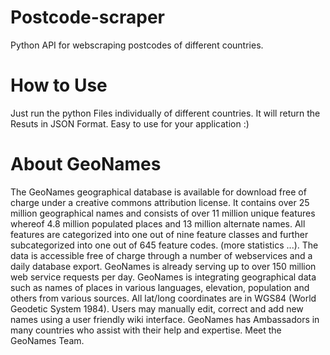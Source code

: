 # Postcode-scraper
Python API for webscraping postcodes of different countries.

# How to Use
Just run the python Files individually of different countries.
It will return the Resuts in JSON Format. Easy to use for your application :)

# About GeoNames
The GeoNames geographical database is available for download free of charge under a creative commons attribution license. It contains over 25 million geographical names and consists of over 11 million unique features whereof 4.8 million populated places and 13 million alternate names. All features are categorized into one out of nine feature classes and further subcategorized into one out of 645 feature codes. (more statistics ...). The data is accessible free of charge through a number of webservices and a daily database export. GeoNames is already serving up to over 150 million web service requests per day. GeoNames is integrating geographical data such as names of places in various languages, elevation, population and others from various sources. All lat/long coordinates are in WGS84 (World Geodetic System 1984). Users may manually edit, correct and add new names using a user friendly wiki interface. GeoNames has Ambassadors in many countries who assist with their help and expertise. Meet the GeoNames Team.
